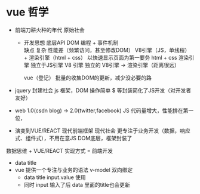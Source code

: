 # vue 哲学

 - 前端刀耕火种的年代  原始社会
   - 开发思想
     底层API DOM 编程 + 事件机制  
     缺点 复杂 
     性能差（频繁访问，甚至修改DOM）
     V8引擎（JS，单线程） + 渲染引擎（html + css）
     以快速显示页面为第一要务 html + css 渲染引擎 独立于JS引擎
      V8 引擎 独立的   V8引擎 -> 渲染引擎（距离很远）

      vue（登记） 批量的收集DOM的更新，减少没必要的路

- jquery 封建社会
   js 框架，DOM 操作简单
   $ 等封装简化了JS开发（对开发者友好）

- web 1.0(csdn blog) -> 2.0(twitter,facebook)
JS 代码量增大，性能排在第一位，


 - 演变到VUE/REACT 现代前端框架  现代社会
    更专注于业务开发（数据，响应式、组件式），不用在意JS DOM底层，框架封装了

数据思维 + VUE/REACT 实现方式 = 前端开发

- data title
- vue 提供一个专注与业务的语法 v-model 双向绑定
  - data title input.value 使用
  - 同时 input 输入了后 data 里面的title也会更新